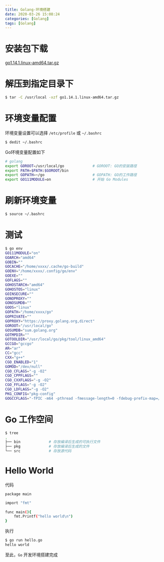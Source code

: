 ```yaml
---
title: Golang-环境搭建
date: 2020-03-26 15:08:24
categories: [Golang]
tags: [Golang]
---
```


# 安装包下载
[go1.14.1.linux-amd64.tar.gz](https://dl.google.com/go/go1.14.1.linux-amd64.tar.gz)

# 解压到指定目录下
```bash
$ tar -C /usr/local -xzf go1.14.1.linux-amd64.tar.gz
```

# 环境变量配置
环境变量设置可以选择 `/etc/profile` 或 `~/.bashrc`
```bash
$ dedit ~/.bashrc
```
Go环境变量配置如下
```bash
# golang
export GOROOT=/usr/local/go             # GOROOT: GO的安装路径
export PATH=$PATH:$GOROOT/bin           
export GOPATH=~/go                      # GOPATH: GO的工作路径
export GO111MODULE=on                   # 开始 Go Modules
```

# 刷新环境变量
```bash
$ source ~/.bashrc
```

# 测试
```bash
$ go env
GO111MODULE="on"
GOARCH="amd64"
GOBIN=""
GOCACHE="/home/xxxx/.cache/go-build"
GOENV="/home/xxxx/.config/go/env"
GOEXE=""
GOFLAGS=""
GOHOSTARCH="amd64"
GOHOSTOS="linux"
GOINSECURE=""
GONOPROXY=""
GONOSUMDB=""
GOOS="linux"
GOPATH="/home/xxxx/go"
GOPRIVATE=""
GOPROXY="https://proxy.golang.org,direct"
GOROOT="/usr/local/go"
GOSUMDB="sum.golang.org"
GOTMPDIR=""
GOTOOLDIR="/usr/local/go/pkg/tool/linux_amd64"
GCCGO="gccgo"
AR="ar"
CC="gcc"
CXX="g++"
CGO_ENABLED="1"
GOMOD="/dev/null"
CGO_CFLAGS="-g -O2"
CGO_CPPFLAGS=""
CGO_CXXFLAGS="-g -O2"
CGO_FFLAGS="-g -O2"
CGO_LDFLAGS="-g -O2"
PKG_CONFIG="pkg-config"
GOGCCFLAGS="-fPIC -m64 -pthread -fmessage-length=0 -fdebug-prefix-map=/tmp/go-build248485667=/tmp/go-build -gno-record-gcc-switches"
```

# Go 工作空间
```bash
$ tree
.
├── bin             # 存放编译后生成的可执行文件
├── pkg             # 存放编译后生成的文件
└── src             # 存放源代码
```

# Hello World
代码
```bash
package main

import "fmt"
 
func main(){
    fmt.Printf("hello world\n")
}
```
执行
```bash
$ go run hello.go
hello world
```

至此，`Go` 开发环境搭建完成









